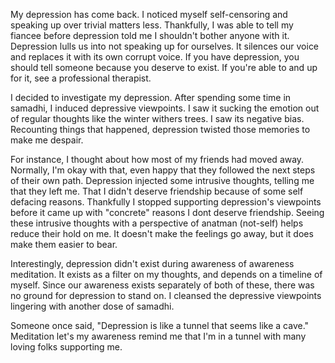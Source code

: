My depression has come back. I noticed myself self-censoring and speaking up over trivial matters less. Thankfully, I was able to tell my fiancee before depression told me I shouldn't bother anyone with it. Depression lulls us into not speaking up for ourselves. It silences our voice and replaces it with its own corrupt voice. If you have depression, you should tell someone because you deserve to exist. If you're able to and up for it, see a professional therapist.

I decided to investigate my depression. After spending some time in samadhi, I induced depressive viewpoints. I saw it sucking the emotion out of regular thoughts like the winter withers trees. I saw its negative bias. Recounting things that happened, depression twisted those memories to make me despair.

For instance, I thought about how most of my friends had moved away. Normally, I'm okay with that, even happy that they followed the next steps of their own path. Depression injected some intrusive thoughts, telling me that they left me. That I didn't deserve friendship because of some self defacing reasons. Thankfully I stopped supporting depression's viewpoints before it came up with "concrete" reasons I dont deserve friendship. Seeing these intrusive thoughts with a perspective of anatman (not-self) helps reduce their hold on me. It doesn't make the feelings go away, but it does make them easier to bear.

Interestingly, depression didn't exist during awareness of awareness meditation. It exists as a filter on my thoughts, and depends on a timeline of myself. Since our awareness exists separately of both of these, there was no ground for depression to stand on. I cleansed the depressive viewpoints lingering with another dose of samadhi.

Someone once said, "Depression is like a tunnel that seems like a cave." Meditation let's my awareness remind me that I'm in a tunnel with many loving folks supporting me.